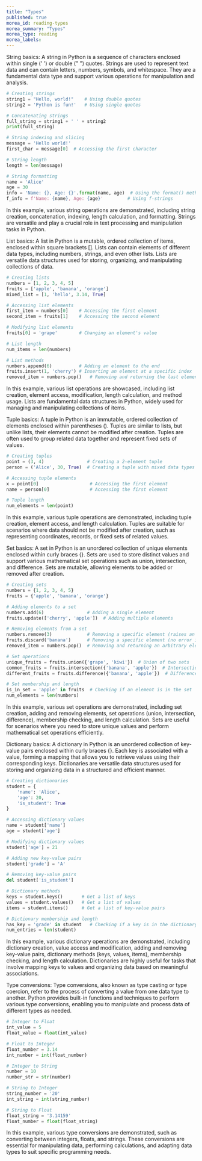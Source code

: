 ```yaml
---
title: "Types"
published: true
morea_id: reading-types
morea_summary: "Types"
morea_type: reading
morea_labels:
---
```


String basics:
A string in Python is a sequence of characters enclosed within single (' ') or double (" ") quotes. Strings are used to represent text data and can contain letters, numbers, symbols, and whitespace. They are a fundamental data type and support various operations for manipulation and analysis.

```python
# Creating strings
string1 = "Hello, world!"    # Using double quotes
string2 = 'Python is fun!'   # Using single quotes

# Concatenating strings
full_string = string1 + ' ' + string2
print(full_string)

# String indexing and slicing
message = 'Hello world!'
first_char = message[0]  # Accessing the first character

# String length
length = len(message)

# String formatting
name = 'Alice'
age = 30
info = 'Name: {}, Age: {}'.format(name, age)  # Using the format() method
f_info = f'Name: {name}, Age: {age}'         # Using f-strings
```

In this example, various string operations are demonstrated, including string creation, concatenation, indexing, length calculation, and formatting. Strings are versatile and play a crucial role in text processing and manipulation tasks in Python.

List basics:
A list in Python is a mutable, ordered collection of items, enclosed within square brackets []. Lists can contain elements of different data types, including numbers, strings, and even other lists. Lists are versatile data structures used for storing, organizing, and manipulating collections of data.

```python
# Creating lists
numbers = [1, 2, 3, 4, 5]
fruits = ['apple', 'banana', 'orange']
mixed_list = [1, 'hello', 3.14, True]

# Accessing list elements
first_item = numbers[0]    # Accessing the first element
second_item = fruits[1]    # Accessing the second element

# Modifying list elements
fruits[0] = 'grape'        # Changing an element's value

# List length
num_items = len(numbers)

# List methods
numbers.append(6)          # Adding an element to the end
fruits.insert(1, 'cherry') # Inserting an element at a specific index
removed_item = numbers.pop()   # Removing and returning the last element
```

In this example, various list operations are showcased, including list creation, element access, modification, length calculation, and method usage. Lists are fundamental data structures in Python, widely used for managing and manipulating collections of items.

Tuple basics:
A tuple in Python is an immutable, ordered collection of elements enclosed within parentheses (). Tuples are similar to lists, but unlike lists, their elements cannot be modified after creation. Tuples are often used to group related data together and represent fixed sets of values.

```python
# Creating tuples
point = (3, 4)                # Creating a 2-element tuple
person = ('Alice', 30, True)  # Creating a tuple with mixed data types

# Accessing tuple elements
x = point[0]                   # Accessing the first element
name = person[0]               # Accessing the first element

# Tuple length
num_elements = len(point)
```

In this example, various tuple operations are demonstrated, including tuple creation, element access, and length calculation. Tuples are suitable for scenarios where data should not be modified after creation, such as representing coordinates, records, or fixed sets of related values.

Set basics:
A set in Python is an unordered collection of unique elements enclosed within curly braces {}. Sets are used to store distinct values and support various mathematical set operations such as union, intersection, and difference. Sets are mutable, allowing elements to be added or removed after creation.

```python
# Creating sets
numbers = {1, 2, 3, 4, 5}
fruits = {'apple', 'banana', 'orange'}

# Adding elements to a set
numbers.add(6)                # Adding a single element
fruits.update(['cherry', 'apple'])  # Adding multiple elements

# Removing elements from a set
numbers.remove(3)             # Removing a specific element (raises an error if not present)
fruits.discard('banana')      # Removing a specific element (no error if not present)
removed_item = numbers.pop()  # Removing and returning an arbitrary element

# Set operations
unique_fruits = fruits.union({'grape', 'kiwi'})  # Union of two sets
common_fruits = fruits.intersection({'banana', 'apple'})  # Intersection of two sets
different_fruits = fruits.difference({'banana', 'apple'})  # Difference between two sets

# Set membership and length
is_in_set = 'apple' in fruits  # Checking if an element is in the set
num_elements = len(numbers)
```

In this example, various set operations are demonstrated, including set creation, adding and removing elements, set operations (union, intersection, difference), membership checking, and length calculation. Sets are useful for scenarios where you need to store unique values and perform mathematical set operations efficiently.

Dictionary basics:
A dictionary in Python is an unordered collection of key-value pairs enclosed within curly braces {}. Each key is associated with a value, forming a mapping that allows you to retrieve values using their corresponding keys. Dictionaries are versatile data structures used for storing and organizing data in a structured and efficient manner.

```python
# Creating dictionaries
student = {
    'name': 'Alice',
    'age': 20,
    'is_student': True
}

# Accessing dictionary values
name = student['name']
age = student['age']

# Modifying dictionary values
student['age'] = 21

# Adding new key-value pairs
student['grade'] = 'A'

# Removing key-value pairs
del student['is_student']

# Dictionary methods
keys = student.keys()       # Get a list of keys
values = student.values()   # Get a list of values
items = student.items()     # Get a list of key-value pairs

# Dictionary membership and length
has_key = 'grade' in student   # Checking if a key is in the dictionary
num_entries = len(student)
```

In this example, various dictionary operations are demonstrated, including dictionary creation, value access and modification, adding and removing key-value pairs, dictionary methods (keys, values, items), membership checking, and length calculation. Dictionaries are highly useful for tasks that involve mapping keys to values and organizing data based on meaningful associations.

Type conversions:
Type conversions, also known as type casting or type coercion, refer to the process of converting a value from one data type to another. Python provides built-in functions and techniques to perform various type conversions, enabling you to manipulate and process data of different types as needed.

```python
# Integer to Float
int_value = 5
float_value = float(int_value)

# Float to Integer
float_number = 3.14
int_number = int(float_number)

# Integer to String
number = 10
number_str = str(number)

# String to Integer
string_number = '20'
int_string = int(string_number)

# String to Float
float_string = '3.14159'
float_number = float(float_string)
```

In this example, various type conversions are demonstrated, such as converting between integers, floats, and strings. These conversions are essential for manipulating data, performing calculations, and adapting data types to suit specific programming needs.
